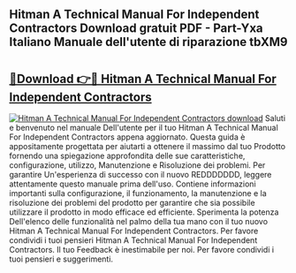 ## Hitman A Technical Manual For Independent Contractors Download gratuit PDF - Part-Yxa Italiano Manuale dell'utente di riparazione tbXM9

# <h2><a href="http://dfdmhz.blite.top/?on=Hitman+A+Technical+Manual+For+Independent+Contractors">🔗Download 👉🔴 Hitman A Technical Manual For Independent Contractors</a></h2>

[![Hitman A Technical Manual For Independent Contractors download](https://i.imgur.com/lujVjoI.png)](http://dfdmhz.blite.top/?on=Hitman+A+Technical+Manual+For+Independent+Contractors)
Saluti e benvenuto nel manuale Dell'utente per il tuo Hitman A Technical Manual For Independent Contractors appena aggiornato. Questa guida è appositamente progettata per aiutarti a ottenere il massimo dal tuo Prodotto fornendo una spiegazione approfondita delle sue caratteristiche, configurazione, utilizzo, Manutenzione e Risoluzione dei problemi. Per garantire Un'esperienza di successo con il nuovo REDDDDDDD, leggere attentamente questo manuale prima dell'uso. Contiene informazioni importanti sulla configurazione, il funzionamento, la manutenzione e la risoluzione dei problemi del prodotto per garantire che sia possibile utilizzare il prodotto in modo efficace ed efficiente. Sperimenta la potenza Dell'elenco delle funzionalità nel palmo della tua mano con il tuo nuovo Hitman A Technical Manual For Independent Contractors. Per favore condividi i tuoi pensieri Hitman A Technical Manual For Independent Contractors. Il tuo Feedback è inestimabile per noi. Per favore condividi i tuoi pensieri e suggerimenti.
